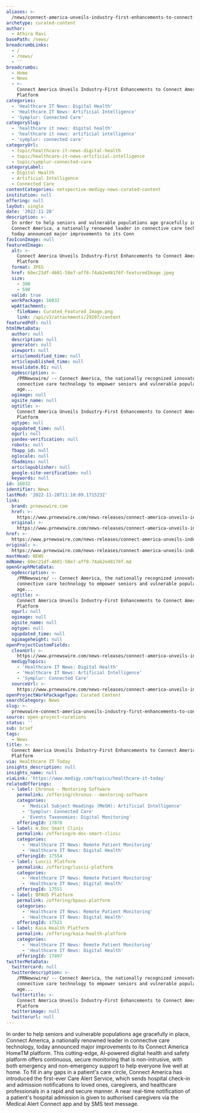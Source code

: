 ```yaml
---
aliases: >-
  /news/connect-america-unveils-industry-first-enhancements-to-connect-america-home-platform
archetype: curated-content
author:
  - Athira Ravi
basePath: /news/
breadcrumbLinks:
  - /
  - /news/
  - ''
breadcrumbs:
  - Home
  - News
  - >-
    Connect America Unveils Industry-First Enhancements to Connect America Home™
    Platform
categories:
  - 'Healthcare IT News: Digital Health'
  - 'Healthcare IT News: Artificial Intelligence'
  - 'Symplur: Connected Care'
categorySlug:
  - 'healthcare it news: digital health'
  - 'healthcare it news: artificial intelligence'
  - 'symplur: connected care'
categoryUrl:
  - topic/healthcare-it-news-digital-health
  - topic/healthcare-it-news-artificial-intelligence
  - topic/symplur-connected-care
categoryLabel:
  - Digital Health
  - Artificial Intelligence
  - Connected Care
contentCategories: netspective-medigy-news-curated-content
institution: null
offering: null
layOut: single
date: '2022-11-28'
description: >-
  In order to help seniors and vulnerable populations age gracefully in place,
  Connect America, a nationally renowned leader in connective care technology,
  today announced major improvements to its Conn
favIconImage: null
featuredImage:
  alt: >-
    Connect America Unveils Industry-First Enhancements to Connect America Home™
    Platform
  format: JPEG
  href: 60ec21df-4601-58e7-aff8-74ab2e48176f-featuredImage.jpeg
  size:
    - 300
    - 590
  valid: true
  workPackage: 16032
  wpAttachment:
    fileName: Curated_Featured_Image.png
    link: /api/v3/attachments/29207/content
featuredPdf: null
htmlMetaData:
  author: null
  description: null
  generator: null
  viewport: null
  articlemodified_time: null
  articlepublished_time: null
  msvalidate.01: null
  ogdescription: >-
    /PRNewswire/ -- Connect America, the nationally recognized innovator in
    connective care technology to empower seniors and vulnerable populations to
    age...
  ogimage: null
  ogsite_name: null
  ogtitle: >-
    Connect America Unveils Industry-First Enhancements to Connect America Home™
    Platform
  ogtype: null
  ogupdated_time: null
  ogurl: null
  yandex-verification: null
  robots: null
  fbapp_id: null
  oglocale: null
  fbadmins: null
  articlepublisher: null
  google-site-verification: null
  keywords: null
id: 16032
identifier: News
lastMod: '2022-11-28T11:10:09.171523Z'
link:
  brand: prnewswire.com
  href: >-
    https://www.prnewswire.com/news-releases/connect-america-unveils-industry-first-enhancements-to-connect-america-home-platform-301674480.html
  original: >-
    https://www.prnewswire.com/news-releases/connect-america-unveils-industry-first-enhancements-to-connect-america-home-platform-301674480.html
href: >-
  https://www.prnewswire.com/news-releases/connect-america-unveils-industry-first-enhancements-to-connect-america-home-platform-301674480.html
original: >-
  https://www.prnewswire.com/news-releases/connect-america-unveils-industry-first-enhancements-to-connect-america-home-platform-301674480.html
mastHead: NEWS
mdName: 60ec21df-4601-58e7-aff8-74ab2e48176f.md
openGraphMetaData:
  ogdescription: >-
    /PRNewswire/ -- Connect America, the nationally recognized innovator in
    connective care technology to empower seniors and vulnerable populations to
    age...
  ogtitle: >-
    Connect America Unveils Industry-First Enhancements to Connect America Home™
    Platform
  ogurl: null
  ogimage: null
  ogsite_name: null
  ogtype: null
  ogupdated_time: null
  ogimageheight: null
openProjectCustomFields:
  cleanUrl: >-
    https://www.prnewswire.com/news-releases/connect-america-unveils-industry-first-enhancements-to-connect-america-home-platform-301674480.html
  medigyTopics:
    - 'Healthcare IT News: Digital Health'
    - 'Healthcare IT News: Artificial Intelligence'
    - 'Symplur: Connected Care'
  sourceUrl: >-
    https://www.prnewswire.com/news-releases/connect-america-unveils-industry-first-enhancements-to-connect-america-home-platform-301674480.html
openProjectWorkPackageType: Curated Content
searchCategory: News
slug: >-
  prnewswire-connect-america-unveils-industry-first-enhancements-to-connect-america-home-platform
source: open-project-curations
status: ''
sub: brief
tags:
  - News
title: >-
  Connect America Unveils Industry-First Enhancements to Connect America Home™
  Platform
via: Healthcare IT Today
insights_description: null
insights_name: null
viaLink: 'https://www.medigy.com/topics/healthcare-it-today'
relatedOfferings:
  - label: Chronus - Mentoring Software
    permalink: /offering/chronus---mentoring-software
    categories:
      - 'Medical Subject Headings (MeSH): Artificial Intelligence'
      - 'Symplur: Connected Care'
      - 'Events Taxonomies: Digital Monitoring'
    offeringId: 17878
  - label: m.Doc Smart Clinic
    permalink: /offering/m-doc-smart-clinic
    categories:
      - 'Healthcare IT News: Remote Patient Monitoring'
      - 'Healthcare IT News: Digital Health'
    offeringId: 17554
  - label: Luscii Platform
    permalink: /offering/luscii-platform
    categories:
      - 'Healthcare IT News: Remote Patient Monitoring'
      - 'Healthcare IT News: Digital Health'
    offeringId: 17551
  - label: BPAUS Platform
    permalink: /offering/bpaus-platform
    categories:
      - 'Healthcare IT News: Remote Patient Monitoring'
      - 'Healthcare IT News: Digital Health'
    offeringId: 17521
  - label: Kaia Health Platform
    permalink: /offering/kaia-health-platform
    categories:
      - 'Healthcare IT News: Remote Patient Monitoring'
      - 'Healthcare IT News: Digital Health'
    offeringId: 17497
twitterMetaData:
  twittercard: null
  twitterdescription: >-
    /PRNewswire/ -- Connect America, the nationally recognized innovator in
    connective care technology to empower seniors and vulnerable populations to
    age...
  twittertitle: >-
    Connect America Unveils Industry-First Enhancements to Connect America Home™
    Platform
  twitterimage: null
  twitterurl: null
---
```

<p>In order to help seniors and vulnerable populations age gracefully in place, Connect America, a nationally renowned leader in connective care technology, today announced major improvements to its Connect America HomeTM platform. This cutting-edge, AI-powered digital health and safety platform offers continuous, secure monitoring that is non-intrusive, with both emergency and non-emergency support to help everyone live well at home. To fill in any gaps in a patient's care circle, Connect America has introduced the first-ever Care Alert Service, which sends hospital check-in and admission notifications to loved ones, caregivers, and healthcare professionals in a rapid and secure manner. A near real-time notification of a patient's hospital admission is given to authorised caregivers via the Medical Alert Connect app and by SMS text message.</p>